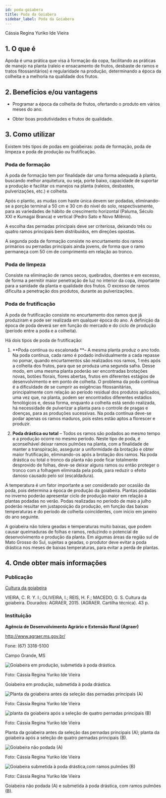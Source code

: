```yaml
---
id: poda-goiabera
title: Poda da Goiabera
sidebar_label: Poda da Goiabera
---
```


<div class="center-textArticle">Cássia Regina Yuriko Ide Vieira</div>

## **1. O que é**

Apoda é uma prática que visa à formação da copa, facilitando as
práticas de manejo na planta (raleio e ensacamento de frutos,
desbaste de ramos e tratos fitossanitários) e regularidade na
produção, determinando a época da colheita e a melhoria na
qualidade dos frutos.

## **2. Benefícios e/ou vantagens**

- Programar a época da colheita de frutos, ofertando o produto
  em vários meses do ano.

- Obter boas produtividades e frutos de qualidade.

## **3. Como utilizar**

Existem três tipos de podas em goiabeiras: poda de formação,
poda de limpeza e poda de produção ou frutificação.

### Poda de formação

A poda de formação tem por finalidade dar uma forma adequada
à planta, buscando melhor arquitetura, ou seja, porte baixo,
capacidade de suportar a produção e facilitar os manejos na
planta (raleios, desbastes, pulverizações, etc.) e colheita.

Após o plantio, as mudas com haste única devem ser podadas,
eliminando-se a porção terminal a 50 cm e 30 cm do nível do solo,
respectivamente, para as variedades de hábito de crescimento
horizontal (Paluma, Século XXI e Kumagai Branca) e vertical
(Pedro Sato e Novo Milênio).

A escolha das pernadas principais deve ser criteriosa, deixando
três ou quatro ramos principais bem distribuídos, em direções
opostas.

A segunda poda de formação consiste no encurtamento dos
ramos primários ou pernadas principais ainda jovens, de forma
que o ramo permaneça com 50 cm de comprimento em relação
ao tronco.

### Poda de limpeza

Consiste na eliminação de ramos secos, quebrados, doentes e
em excesso, de forma a permitir maior penetração de luz no
interior da copa, importante para a sanidade da planta e
qualidade dos frutos. O excesso de ramos dificulta a penetração
dos produtos, durante as pulverizações.

### Poda de frutificação

A poda de frutificação consiste no encurtamento dos ramos que
já produziram e pode ser realizada em qualquer época do ano. A
definição da época de poda deverá ser em função do mercado e
do ciclo de produção (período entre a poda e a colheita).

Há dois tipos de poda de frutificação:

1. **Poda contínua ou escalonada **– A mesma planta produz o
   ano todo. Na poda contínua, cada ramo é podado
   individualmente a cada repasse no pomar, quando
   encurtamentos são realizados nos ramos, 1 mês após a
   colheita dos frutos, para que se produza uma segunda safra.
   Desse modo, em uma mesma planta poderão ser
   encontradas brotações novas, botões florais, flores abertas,
   frutos em diferentes estágios de desenvolvimento e em ponto
   de colheita. O problema da poda contínua é a dificuldade de
   se cumprir as exigências fitossanitárias, principalmente com
   relação ao período residual dos produtos aplicados, uma vez
   que, na planta, podem ser encontrados diferentes estádios
   fenológicos e, dessa forma, enquanto a colheita está sendo
   realizada, há necessidade de pulverizar a planta para o controle de pragas e doenças, para as produções sucessivas.
   Na poda contínua deve-se podar apenas os ramos maduros,
   pois estes estão aptos a florescer e produzir.

2. **Poda drástica ou total** – Todos os ramos são podados ao
   mesmo tempo e a produção ocorre no mesmo período. Neste
   tipo de poda, é aconselhável deixar ramos pulmões na planta,
   com a finalidade de manter a transpiração, assegurar a
   uniformidade da brotação e obter maior frutificação,
   eliminando-os após a brotação dos ramos. Na poda drástica
   ou total o tronco da planta não pode ficar totalmente
   desprovido de folhas, deve-se deixar alguns ramos ou então
   proteger o tronco com a folhagem eliminada pela poda, para
   reduzir o efeito danoso causado pelo sol (escaldadura).

A temperatura é um fator importante a ser considerado por
ocasião da poda, pois determina a época de produção da
goiabeira. Plantas podadas no inverno poderão apresentar ciclo
de produção maior em relação a plantas podadas no verão.
Podas realizadas no período de maio a julho poderão resultar em
justaposição da produção, em função das baixas temperaturas e
do período de colheita coincidentes, com início em janeiro do ano
seguinte.

A goiabeira não tolera geadas e temperaturas muito baixas, que
podem causar queimaduras de folhas e ramos, reduzindo o
potencial de desenvolvimento e produção da planta. Em algumas
áreas da região sul de Mato Grosso do Sul, sujeitas a geadas, o
produtor deve evitar a poda drástica nos meses de baixas
temperaturas, para evitar a perda de plantas.

## **4. Onde obter mais informações**

### Publicação

[Cultura da goiabeira](https://bit.ly/2U3XSe1)

VIEIRA, C. R. Y. I.; OLIVEIRA, I.; REIS, H. F.; MACEDO, G. S.
Cultura da goiabeira. Dourados: AGRAER, 2015. (AGRAER.
Cartilha técnica). 43 p.

### Instituição

**Agência de Desenvolvimento Agrário e Extensão Rural (Agraer)**

http://www.agraer.ms.gov.br/

Fone: (67) 3318-5100

Campo Grande, MS

![Goiabeira em produção, submetida à poda drástica.](img/docs/07_poda_goiabeira/FOTO_01.jpg)

Foto: Cássia Regina Yuriko Ide Vieira

<div className="center-textImage">
Goiabeira em produção, submetida à poda drástica.
</div>

![Planta da goiabeira antes da seleção das pernadas principais (A)](img/docs/07_poda_goiabeira/FOTO_02.jpg)

Foto: Cássia Regina Yuriko Ide Vieira

![planta da goiabeira após a seleção de quatro pernadas principais (B)](img/docs/07_poda_goiabeira/FOTO_03.jpg)

Foto: Cássia Regina Yuriko Ide Vieira

<div className="center-textImage">
Planta da goiabeira antes da seleção das pernadas
principais (A); planta da goiabeira após a seleção de
quatro pernadas principais (B).
</div>

![Goiabeira não podada (A)](img/docs/07_poda_goiabeira/FOTO_04.jpg)

Foto: Cássia Regina Yuriko Ide Vieira

![Goiabeira submetida à poda drástica,com ramos pulmões (B)](img/docs/07_poda_goiabeira/FOTO_05.jpg)

Foto: Cássia Regina Yuriko Ide Vieira

<div className="center-textImage">
Goiabeira não podada (A) e submetida à poda drástica,
com ramos pulmões (B).
</div>
